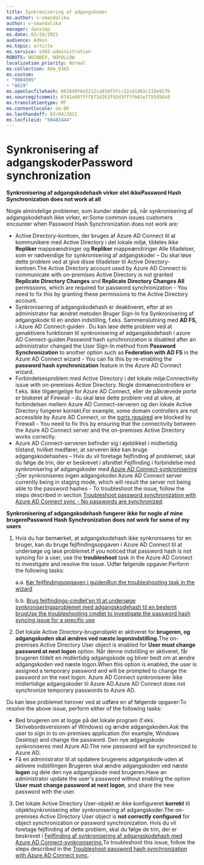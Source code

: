 ```yaml
---
title: Synkronisering af adgangskoder
ms.author: v-smandalika
author: v-smandalika
manager: dansimp
ms.date: 02/24/2021
audience: Admin
ms.topic: article
ms.service: o365-administration
ROBOTS: NOINDEX, NOFOLLOW
localization_priority: Normal
ms.collection: Adm_O365
ms.custom:
- "9004595"
- "8619"
ms.openlocfilehash: 601649f6e5212ca03df5fcc32cd1d02c133e9170
ms.sourcegitcommit: 6741a997fff871d263f92d3ff7fb61e7755956a9
ms.translationtype: MT
ms.contentlocale: da-DK
ms.lasthandoff: 03/04/2021
ms.locfileid: "50481444"
---
```

# <a name="password-synchronization"></a><span data-ttu-id="88d0f-102">Synkronisering af adgangskoder</span><span class="sxs-lookup"><span data-stu-id="88d0f-102">Password synchronization</span></span>

<span data-ttu-id="88d0f-103">**Synkronisering af adgangskodehash virker slet ikke**</span><span class="sxs-lookup"><span data-stu-id="88d0f-103">**Password Hash Synchronization does not work at all**</span></span>

<span data-ttu-id="88d0f-104">Nogle almindelige problemer, som kunder støder på, når synkronisering af adgangskodehash ikke virker, er:</span><span class="sxs-lookup"><span data-stu-id="88d0f-104">Some common issues customers encounter when Password Hash Synchronization does not work are:</span></span>

- <span data-ttu-id="88d0f-105">Active Directory-kontoen, der bruges af Azure AD Connect til at kommunikere med Active Directory i det lokale miljø, tildeles ikke **Repliker** mappeændringer og **Repliker** mappeændringer Alle tilladelser, som er nødvendige for synkronisering af adgangskoder – Du skal løse dette problem ved at give disse tilladelser til Active Directory-kontoen.</span><span class="sxs-lookup"><span data-stu-id="88d0f-105">The Active Directory account used by Azure AD Connect to communicate with on-premises Active Directory is not granted **Replicate Directory Changes** and **Replicate Directory Changes All** permissions, which are required for password synchronization - You need to fix this by granting these permissions to the Active Directory account.</span></span>
- <span data-ttu-id="88d0f-106">Synkronisering af adgangskodehash er deaktiveret, efter  at en administrator har ændret metoden Bruger Sign-In fra Synkronisering af adgangskode til en anden  indstilling, f.eks. Sammenslutning med **AD FS,** i Azure AD Connect-guiden . Du kan løse dette problem ved at genaktivere funktionen til synkronisering af adgangskodehash i azure AD Connect-guiden.</span><span class="sxs-lookup"><span data-stu-id="88d0f-106">Password hash synchronization is disabled after an administrator changed the User Sign-In method from **Password Synchronization** to another option such as **Federation with AD FS** in the Azure AD Connect wizard - You can fix this by re-enabling the **password hash synchronization** feature in the Azure AD Connect wizard.</span></span>
- <span data-ttu-id="88d0f-107">Forbindelsesproblem med Active Directory i det lokale miljø.</span><span class="sxs-lookup"><span data-stu-id="88d0f-107">Connectivity issue with on-premises Active Directory.</span></span> <span data-ttu-id="88d0f-108">Nogle domænecontrollere er f.eks. ikke tilgængelige [](https://docs.microsoft.com/azure/active-directory/hybrid/reference-connect-ports) for Azure AD Connect, eller de påkrævede porte er blokeret af Firewall – du skal løse dette problem ved at sikre, at forbindelsen mellem Azure AD Connect-serveren og den lokale Active Directory fungerer korrekt.</span><span class="sxs-lookup"><span data-stu-id="88d0f-108">For example, some domain controllers are not accessible by Azure AD Connect, or the [ports required](https://docs.microsoft.com/azure/active-directory/hybrid/reference-connect-ports) are blocked by Firewall - You need to fix this by ensuring that the connectivity between the Azure AD Connect server and the on-premises Active Directory works correctly.</span></span>
- <span data-ttu-id="88d0f-109">Azure AD Connect-serveren befinder sig i øjeblikket i midlertidig tilstand, hvilket medfører, at serveren ikke kan bruge adgangskodehashes – Hvis du vil foretage fejlfinding af problemet, skal du følge de trin, der er beskrevet i afsnittet Fejlfinding i forbindelse med synkronisering af adgangskoder med [Azure AD Connect-synkronisering –](https://docs.microsoft.com/azure/active-directory/hybrid/tshoot-connect-password-hash-synchronization)Der synkroniseres ingen adgangskoder.</span><span class="sxs-lookup"><span data-stu-id="88d0f-109">Azure AD Connect server currently being in staging mode, which will result the server not being able to the password hashes - To troubleshoot the issue, follow the steps described in section [Troubleshoot password synchronization with Azure AD Connect sync - No passwords are synchronized](https://docs.microsoft.com/azure/active-directory/hybrid/tshoot-connect-password-hash-synchronization).</span></span>

<span data-ttu-id="88d0f-110">**Synkronisering af adgangskodehash fungerer ikke for nogle af mine brugere**</span><span class="sxs-lookup"><span data-stu-id="88d0f-110">**Password Hash Synchronization does not work for some of my users**</span></span>

1. <span data-ttu-id="88d0f-111">Hvis du har bemærket, at adgangskodehash ikke  synkroniseres for en bruger, kan du bruge fejlfindingsopgaven i Azure AD Connect til at undersøge og løse problemet.</span><span class="sxs-lookup"><span data-stu-id="88d0f-111">If you noticed that password hash is not syncing for a user, use the **troubleshoot** task in the Azure AD Connect to investigate and resolve the issue.</span></span> <span data-ttu-id="88d0f-112">Udfør følgende opgaver:</span><span class="sxs-lookup"><span data-stu-id="88d0f-112">Perform the following tasks:</span></span>

    <span data-ttu-id="88d0f-113">a.</span><span class="sxs-lookup"><span data-stu-id="88d0f-113">a.</span></span> [<span data-ttu-id="88d0f-114">Kør fejlfindingsopgaven i guiden</span><span class="sxs-lookup"><span data-stu-id="88d0f-114">Run the troubleshooting task in the wizard</span></span>](https://docs.microsoft.com/azure/active-directory/hybrid/tshoot-connect-objectsync)

    <span data-ttu-id="88d0f-115">b.</span><span class="sxs-lookup"><span data-stu-id="88d0f-115">b.</span></span> [<span data-ttu-id="88d0f-116">Brug fejlfindings-cmdlet'en til at undersøge synkroniseringsproblemet med adgangskodehash til en bestemt brug</span><span class="sxs-lookup"><span data-stu-id="88d0f-116">Use the troubleshooting cmdlet to investigate the password hash syncing issue for a specific use</span></span>](https://docs.microsoft.com/azure/active-directory/hybrid/tshoot-connect-password-hash-synchronization)

2. <span data-ttu-id="88d0f-117">Det lokale Active Directory-brugerobjekt er aktiveret for **brugeren, og adgangskoden skal ændres ved næste logonindstilling.**</span><span class="sxs-lookup"><span data-stu-id="88d0f-117">The on-premises Active Directory User object is enabled for **User must change password at next logon** option.</span></span> <span data-ttu-id="88d0f-118">Når denne indstilling er aktiveret, får brugeren tildelt en midlertidig adgangskode og bliver bedt om at ændre adgangskoden ved næste logon.</span><span class="sxs-lookup"><span data-stu-id="88d0f-118">When this option is enabled, the user is assigned a temporary password and will be prompted to change the password on the next logon.</span></span> <span data-ttu-id="88d0f-119">Azure AD Connect synkroniserer ikke midlertidige adgangskoder til Azure AD.</span><span class="sxs-lookup"><span data-stu-id="88d0f-119">Azure AD Connect does not synchronize temporary passwords to Azure AD.</span></span>

<span data-ttu-id="88d0f-120">Du kan løse problemet herover ved at udføre en af følgende opgaver:</span><span class="sxs-lookup"><span data-stu-id="88d0f-120">To resolve the above issue, perform either of the following tasks:</span></span>

- <span data-ttu-id="88d0f-121">Bed brugeren om at logge på det lokale program (f.eks. Skrivebordsversionen af Windows) og ændre adgangskoden.</span><span class="sxs-lookup"><span data-stu-id="88d0f-121">Ask the user to sign in to on-premises application (for example, Windows Desktop) and change the password.</span></span> <span data-ttu-id="88d0f-122">Den nye adgangskode synkroniseres med Azure AD.</span><span class="sxs-lookup"><span data-stu-id="88d0f-122">The new password will be synchronized to Azure AD.</span></span>
- <span data-ttu-id="88d0f-123">Få en administrator til at opdatere brugerens adgangskode uden at aktivere indstillingen Brugeren skal ændre adgangskoden ved næste **logon** og dele den nye adgangskode med brugeren.</span><span class="sxs-lookup"><span data-stu-id="88d0f-123">Have an administrator update the user's password without enabling the option **User must change password at next logon**, and share the new password with the user.</span></span>

3. <span data-ttu-id="88d0f-124">Det lokale Active Directory User-objekt er ikke konfigureret **korrekt** til objektsynkronisering eller synkronisering af adgangskoder.</span><span class="sxs-lookup"><span data-stu-id="88d0f-124">The on-premises Active Directory User object is **not correctly configured** for object synchronization or password synchronization.</span></span> <span data-ttu-id="88d0f-125">Hvis du vil foretage fejlfinding af dette problem, skal du følge de trin, der er beskrevet i [Fejlfinding af synkronisering af adgangskodehash med Azure AD Connect-synkronisering.](https://docs.microsoft.com/azure/active-directory/hybrid/tshoot-connect-password-hash-synchronization)</span><span class="sxs-lookup"><span data-stu-id="88d0f-125">To troubleshoot this issue, follow the steps described in the [Troubleshoot password hash synchronization with Azure AD Connect sync](https://docs.microsoft.com/azure/active-directory/hybrid/tshoot-connect-password-hash-synchronization).</span></span>







